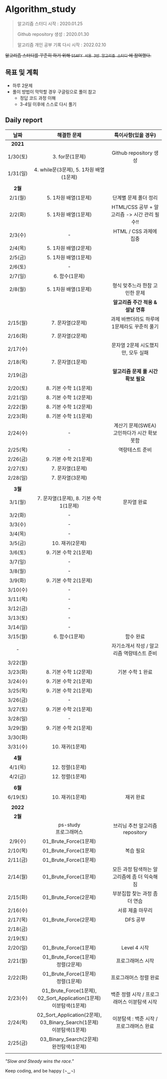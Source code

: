 # Algorithm_study

> 알고리즘 스터디 시작 : 2020.01.25
>
> Github repository 생성 : 2020.01.30
>
> 알고리즘 개인 공부 기록 다시 시작 : 2022.02.10



~~알고리즘 스터디를 꾸준히 하기 위해 `SSAFY 서울 3반 알고리즘 스터디` 에 참여했다.~~



## 목표 및 계획

- 하루 2문제
- 풀이 방법이 막막할 경우 구글링으로 풀이 참고
  - 정답 코드 과정 이해
  - 3-4일 이후에 스스로 다시 풀기




## Daily report

|   날짜   |                         해결한 문제                          |             특이사항(있을 경우)              |
| :------: | :----------------------------------------------------------: | :------------------------------------------: |
| **2021** |                                                              |                                              |
| 1/30(토) |                       3. for문(1문제)                        |            Github repository 생성            |
| 1/31(일) |           4. while문(3문제), 5. 1차원 배열(1문제)            |                                              |
|          |                                                              |                                              |
| **2월**  |                                                              |                                              |
| 2/1(월)  |                     5. 1차원 배열(1문제)                     |            단계별 문제 폴더 정리             |
| 2/2(화)  |                     5. 1차원 배열(1문제)                     | HTML/CSS 공부 + 알고리즘 -> 시간 관리 필수!! |
| 2/3(수)  |                              -                               |            HTML / CSS 과제에 집중            |
| 2/4(목)  |                     5. 1차원 배열(2문제)                     |                                              |
| 2/5(금)  |                     5. 1차원 배열(1문제)                     |                                              |
| 2/6(토)  |                              -                               |                                              |
| 2/7(일)  |                        6. 함수(1문제)                        |                                              |
| 2/8(월)  |                     5. 1차원 배열(1문제)                     |        형식 맞추느라 한참 고민한 문제        |
|          |                                                              |      **알고리즘 주간 적응 & 설날 연휴**      |
| 2/15(월) |                       7. 문자열(2문제)                       | 과제 바쁘더라도 하루에 1문제라도 꾸준히 풀기 |
| 2/16(화) |                       7. 문자열(2문제)                       |                                              |
| 2/17(수) |                                                              |      문자열 2문제 시도했지만, 모두 실패      |
| 2/18(목) |                       7. 문자열(1문제)                       |                                              |
| 2/19(금) |                                                              |     **알고리즘 문제 풀 시간 확보 필요**      |
| 2/20(토) |                    8. 기본 수학 1(1문제)                     |                                              |
| 2/21(일) |                    8. 기본 수학 1(2문제)                     |                                              |
| 2/22(월) |                    8. 기본 수학 1(2문제)                     |                                              |
| 2/23(화) |                    8. 기본 수학 1(1문제)                     |                                              |
| 2/24(수) |                              -                               | 계산기 문제(SWEA) 고민하다가 시간 확보 못함  |
| 2/25(목) |                              -                               |               역량테스트 준비                |
| 2/26(금) |                    9. 기본 수학 2(1문제)                     |                                              |
| 2/27(토) |                       7. 문자열(1문제)                       |                                              |
| 2/28(일) |                       7. 문자열(3문제)                       |                                              |
|          |                                                              |                                              |
| **3월**  |                                                              |                                              |
| 3/1(월)  |           7. 문자열(1문제), 8. 기본 수학 1(1문제)            |                 문자열 완료                  |
| 3/2(화)  |                              -                               |                                              |
| 3/3(수)  |                              -                               |                                              |
| 3/4(목)  |                              -                               |                                              |
| 3/5(금)  |                       10. 재귀(2문제)                        |                                              |
| 3/6(토)  |                    9. 기본 수학 2(1문제)                     |                                              |
| 3/7(일)  |                              -                               |                                              |
| 3/8(월)  |                              -                               |                                              |
| 3/9(화)  |                    9. 기본 수학 2(1문제)                     |                                              |
| 3/10(수) |                              -                               |                                              |
| 3/11(목) |                              -                               |                                              |
| 3/12(금) |                              -                               |                                              |
| 3/13(토) |                              -                               |                                              |
| 3/14(일) |                              -                               |                                              |
| 3/15(월) |                        6. 함수(1문제)                        |                  함수 완료                   |
|    -     |                                                              |  자기소개서 작성 / 알고리즘 역량테스트 준비  |
| 3/22(월) |                                                              |                                              |
| 3/23(화) |                    8. 기본 수학 1(2문제)                     |               기본 수학 1 완료               |
| 3/24(수) |                    9. 기본 수학 2(1문제)                     |                                              |
| 3/25(목) |                    9. 기본 수학 2(1문제)                     |                                              |
| 3/26(금) |                              -                               |                                              |
| 3/27(토) |                    9. 기본 수학 2(1문제)                     |                                              |
| 3/28(일) |                              -                               |                                              |
| 3/29(월) |                    9. 기본 수학 2(1문제)                     |                                              |
| 3/30(화) |                                                              |                                              |
| 3/31(수) |                       10. 재귀(1문제)                        |                                              |
|          |                                                              |                                              |
| **4월**  |                                                              |                                              |
| 4/1(목)  |                       12. 정렬(1문제)                        |                                              |
| 4/2(금)  |                       12. 정렬(1문제)                        |                                              |
|          |                                                              |                                              |
| **6월**  |                                                              |                                              |
| 6/19(토) |                       10. 재귀(1문제)                        |                  재귀 완료                   |
|          |                                                              |                                              |
| **2022** |                                                              |                                              |
| **2월**  |                                                              |                                              |
|          |                  ps-study<br />프로그래머스                  |       브리님 추천 알고리즘 repository        |
| 2/9(수)  |                    01_Brute_Force(1문제)                     |                                              |
| 2/10(목) |                    01_Brute_Force(1문제)                     |                  복습 필요                   |
| 2/11(금) |                    01_Brute_Force(1문제)                     |                                              |
| 2/14(월) |                    01_Brute_Force(1문제)                     | 모든 과정 탐색하는 알고리즘에 좀 더 익숙해짐 |
| 2/15(화) |                    01_Brute_Force(2문제)                     |        부분집합 찾는 과정 좀 더 연습         |
| 2/16(수) |                                                              |               서류 제출 마무리               |
| 2/17(목) |                    01_Brute_Force(2문제)                     |                   DFS 공부                   |
| 2/18(금) |                                                              |                                              |
| 2/19(토) |                                                              |                                              |
| 2/20(일) |                    01_Brute_Force(1문제)                     |                 Level 4 시작                 |
| 2/21(월) |            01_Brute_Force(1문제)<br />정렬(2문제)            |              프로그래머스 시작               |
| 2/22(화) |            01_Brute_Force(1문제)<br />정렬(1문제)            |            프로그래머스 정렬 완료            |
| 2/23(수) | 01_Brute_Force(1문제), 02_Sort_Application(1문제)<br />이분탐색(1문제) | 백준 정렬 시작 / 프로그래머스 이분탐색 시작  |
| 2/24(목) | 02_Sort_Application(2문제), 03_Binary_Search(1문제)<br />이분탐색(1문제) |   이분탐색 : 백준 시작 / 프로그래머스 완료   |
| 2/25(금) |         03_Binary_Search(2문제)<br />완전탐색(1문제)         |                                              |
|          |                                                              |                                              |





*"Slow and Steady wins the race."* 

Keep coding, and be happy (¬‿¬)